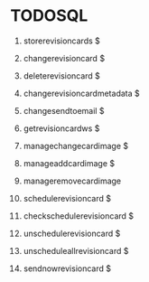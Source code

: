# TODOSQL

1. storerevisioncards $
2. changerevisioncard $
3. deleterevisioncard $
4. changerevisioncardmetadata $
5. changesendtoemail $
6. getrevisioncardws $

7. managechangecardimage $
8. manageaddcardimage $
9. manageremovecardimage

10. schedulerevisioncard $
11. checkschedulerevisioncard $
12. unschedulerevisioncard $
13. unscheduleallrevisioncard $


14. sendnowrevisioncard $